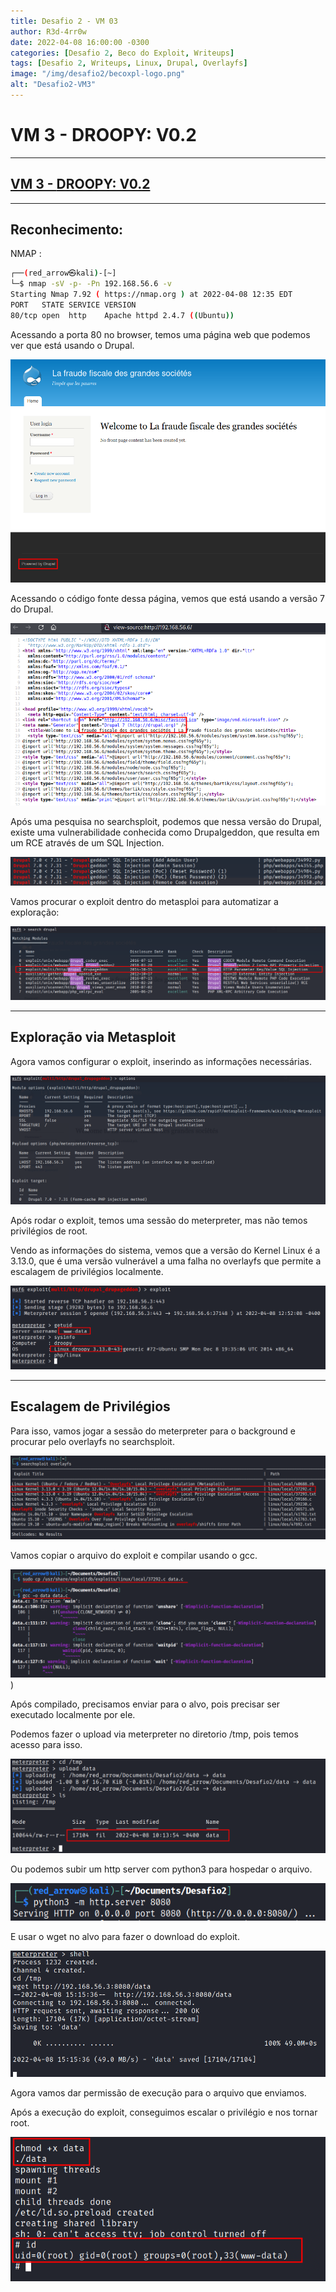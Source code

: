 ```yaml
---
title: Desafio 2 - VM 03
author: R3d-4rr0w
date: 2022-04-08 16:00:00 -0300
categories: [Desafio 2, Beco do Exploit, Writeups]
tags: [Desafio 2, Writeups, Linux, Drupal, Overlayfs]
image: "/img/desafio2/becoxpl-logo.png"
alt: "Desafio2-VM3"
---
```


# VM 3 - DROOPY: V0.2

---

## [VM 3 - ****DROOPY: V0.2****](https://www.vulnhub.com/entry/droopy-v02,143/)

---

## Reconhecimento:

NMAP :

```bash
┌──(red_arrow㉿kali)-[~]
└─$ nmap -sV -p- -Pn 192.168.56.6 -v
Starting Nmap 7.92 ( https://nmap.org ) at 2022-04-08 12:35 EDT
PORT   STATE SERVICE VERSION
80/tcp open  http    Apache httpd 2.4.7 ((Ubuntu))
```

Acessando a porta 80 no browser, temos uma página web que podemos ver que está usando o Drupal.

<img src="/img/desafio2/vm3/drupal0.png">

Acessando o código fonte dessa página, vemos que está usando a versão 7 do Drupal.

<img src="/img/desafio2/vm3/drupal1.png">

Após uma pesquisa no searchsploit, podemos que nessa versão do Drupal, existe uma vulnerabilidade conhecida como Drupalgeddon, que resulta em um RCE através de um SQL Injection. 

<img src="/img/desafio2/vm3/drupal2.png">

Vamos procurar o exploit dentro do metasploi para automatizar a exploração:

<img src="/img/desafio2/vm3/drupal3.png">

---

## Exploração via Metasploit

Agora vamos configurar o exploit, inserindo as informações necessárias.

<img src="/img/desafio2/vm3/drupal4.png">

Após rodar o exploit, temos uma sessão do meterpreter, mas não temos privilégios de root.

Vendo as informações do sistema, vemos que a versão do Kernel Linux é a 3.13.0, que é uma versão vulnerável a uma falha no overlayfs que permite a escalagem de privilégios localmente.

<img src="/img/desafio2/vm3/drupal5.png">

---

## Escalagem de Privilégios

Para isso, vamos jogar a sessão do meterpreter para o background e procurar pelo overlayfs no searchsploit.

<img src="/img/desafio2/vm3/drupal6.png">

Vamos copiar o arquivo do exploit e compilar usando o gcc. 

<img src="/img/desafio2/vm3/drupal7.png">)

Após compilado, precisamos enviar para o alvo, pois precisar ser executado localmente por ele.

Podemos fazer o upload via meterpreter no diretorio /tmp, pois temos acesso para isso.

<img src="/img/desafio2/vm3/drupal8.png">

Ou podemos subir um http server com python3 para hospedar o arquivo.

<img src="/img/desafio2/vm3/drupal9.png">

E usar o wget no alvo para fazer o download do exploit.

<img src="/img/desafio2/vm3/drupal10.png">

Agora vamos dar permissão de execução para o arquivo que enviamos.

Após a execução do exploit, conseguimos escalar o privilégio e nos tornar root.

<img src="/img/desafio2/vm3/drupal11.png">